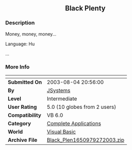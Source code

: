 ﻿<div align="center">

## Black Plenty


</div>

### Description

Money, money, money...

Language: Hu

...
 
### More Info
 


<span>             |<span>
---                |---
**Submitted On**   |2003-08-04 20:56:00
**By**             |[JSystems](https://github.com/Planet-Source-Code/PSCIndex/blob/master/ByAuthor/jsystems.md)
**Level**          |Intermediate
**User Rating**    |5.0 (10 globes from 2 users)
**Compatibility**  |VB 6\.0
**Category**       |[Complete Applications](https://github.com/Planet-Source-Code/PSCIndex/blob/master/ByCategory/complete-applications__1-27.md)
**World**          |[Visual Basic](https://github.com/Planet-Source-Code/PSCIndex/blob/master/ByWorld/visual-basic.md)
**Archive File**   |[Black\_Plen1650979272003\.zip](https://github.com/Planet-Source-Code/jsystems-black-plenty__1-48828/archive/master.zip)








